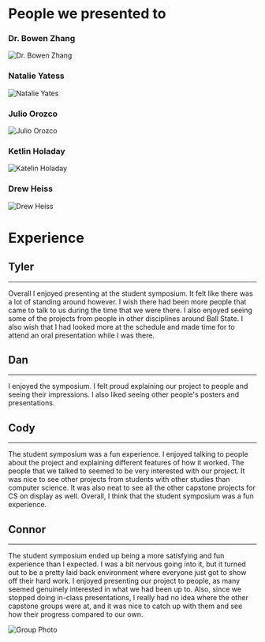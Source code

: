 # People we presented to

### Dr. Bowen Zhang

![Dr. Bowen Zhang](./images/zhang.jpg)

### Natalie Yatess

![Natalie Yates](./images/yates.jpg)

### Julio Orozco

![Julio Orozco](./images/orozco.jpg)

### Ketlin Holaday

![Katelin Holaday](./images/holaday.jpg)

### Drew Heiss

![Drew Heiss](./images/heiss.jpg)

# Experience

## Tyler
---
Overall I enjoyed presenting at the student symposium. It felt like there was a lot of standing around however.
I wish there had been more people that came to talk to us during the time that we were there. I also enjoyed seeing some of the projects
from people in other disciplines around Ball State. I also wish that I had looked more at the schedule and made time for to attend
an oral presentation while I was there.

## Dan
---
I enjoyed the symposium. I felt proud explaining our project to people and seeing their impressions. I also liked seeing other people's posters and presentations.

## Cody
---
The student symposium was a fun experience. I enjoyed talking to people about the project and explaining different features of how it worked. The people that we talked to seemed to be very interested with our project. It was nice to see other projects from students with other studies than computer science. It was also neat to see all the other capstone projects for CS on display as well. Overall, I think that the student symposium was a fun experience.

## Connor
---
The student symposium ended up being a more satisfying and fun experience than I expected. I was a bit nervous going into it, but it turned out to be a pretty laid back environment where everyone just got to show off their hard work. I enjoyed presenting our project to people, as many seemed genuinely interested in what we had been up to. Also, since we stopped doing in-class presentations, I really had no idea where the other capstone groups were at, and it was nice to catch up with them and see how their progress compared to our own.

![Group Photo](./images/group.jpg)
